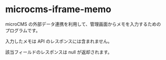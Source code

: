 # microcms-iframe-memo

microCMS の外部データ連携を利用して、管理画面からメモを入力するためのプログラムです。

入力したメモは API のレスポンスには含まれません。

該当フィールドのレスポンスは null が返却されます。
